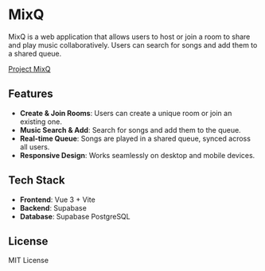 # MixQ

MixQ is a web application that allows users to host or join a room to share and play music collaboratively. Users can search for songs and add them to a shared queue.

[Project MixQ](https://mixq-b6090.web.app/)

## Features

- **Create & Join Rooms**: Users can create a unique room or join an existing one.
- **Music Search & Add**: Search for songs and add them to the queue.
- **Real-time Queue**: Songs are played in a shared queue, synced across all users.
- **Responsive Design**: Works seamlessly on desktop and mobile devices.

## Tech Stack

- **Frontend**: Vue 3 + Vite
- **Backend**: Supabase
- **Database**: Supabase PostgreSQL

## License

MIT License
